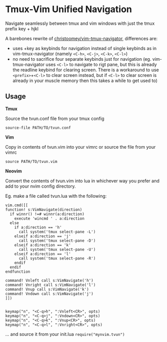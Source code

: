 # Tmux-Vim Unified Navigation

Navigate seamlessly between tmux and vim windows with just the tmux prefix key + hjkl

A barebones rewrite of [christoomey/vim-tmux-navigator](https://github.com/christoomey/vim-tmux-navigator), differences are:
* uses <prefix>+key as keybinds for navigation instead of single keybinds as in vim-tmux-navigator (namely `<C-h>`, `<C-j>`, `<C-k>`, `<C-l>`)
* no need to sacrifice four separate keybinds just for navigation (eg. vim-tmux-navigator uses `<C-l>` to navigate to rigt pane, but this is already the readline keybind for clearing screen. There is a workaround to use `<prefix>`+`<C-l>` to clear screen instead, but if `<C-l>` to clear screen is already in your muscle memory then this takes a while to get used to)

## Usage

**Tmux**

Source the tvun.conf file from your tmux config
```
source-file PATH/TO/tvun.conf
```

**Vim**

Copy in contents of tvun.vim into your vimrc or source the file from your vimrc

```
source PATH/TO/tvun.vim
```

**Neovim**

Convert the contents of tvun.vim into lua in whichever way you prefer and add to your nvim config directory.

Eg. make a file called tvun.lua with the following:

```
vim.cmd([[
function! s:VimNavigate(direction)
  if winnr() !=# winnr(a:direction)
    execute 'wincmd ' . a:direction
  else
    if a:direction == 'h'
      call system('tmux select-pane -L')
    elseif a:direction == 'j'
      call system('tmux select-pane -D')
    elseif a:direction == 'k'
      call system('tmux select-pane -U')
    elseif a:direction == 'l'
      call system('tmux select-pane -R')
    endif
  endif
endfunction

command! Vnleft call s:VimNavigate('h')
command! Vnright call s:VimNavigate('l')
command! Vnup call s:VimNavigate('k')
command! Vndown call s:VimNavigate('j')
]])


keymap("n", "<C-q>h", ":Vnleft<CR>", opts)
keymap("n", "<C-q>j", ":Vndown<CR>", opts)
keymap("n", "<C-q>k", ":Vnup<CR>", opts)
keymap("n", "<C-q>l", ":Vnright<CR>", opts)
```

... and source it from your init.lua `require("mynvim.tvun")`
